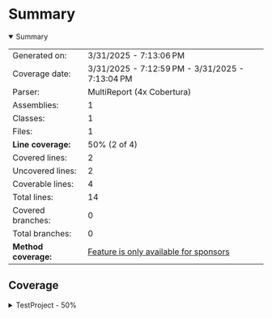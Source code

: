 # Summary
<details open><summary>Summary</summary>

|||
|:---|:---|
| Generated on: | 3/31/2025 - 7:13:06 PM |
| Coverage date: | 3/31/2025 - 7:12:59 PM - 3/31/2025 - 7:13:04 PM |
| Parser: | MultiReport (4x Cobertura) |
| Assemblies: | 1 |
| Classes: | 1 |
| Files: | 1 |
| **Line coverage:** | 50% (2 of 4) |
| Covered lines: | 2 |
| Uncovered lines: | 2 |
| Coverable lines: | 4 |
| Total lines: | 14 |
| Covered branches: | 0 |
| Total branches: | 0 |
| **Method coverage:** | [Feature is only available for sponsors](https://reportgenerator.io/pro) |

</details>

## Coverage
<details><summary>TestProject - 50%</summary>

|**Name**|**Line**|**Branch**|
|:---|---:|---:|
|**TestProject**|**50%**|****|
|TestProject.Class1|50%||

</details>
